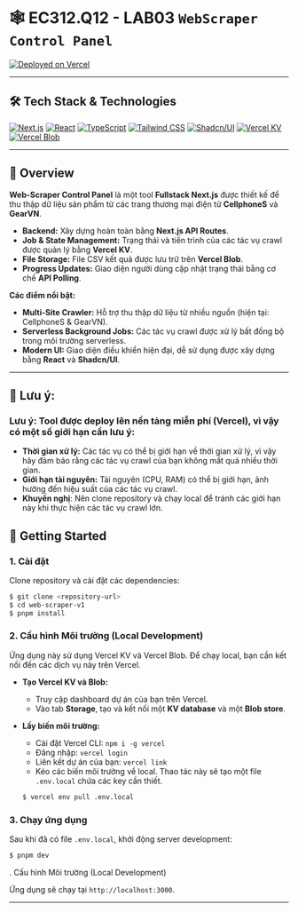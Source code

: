 # 🕸️ EC312.Q12 - LAB03 `WebScraper Control Panel`

[![Deployed on Vercel](https://img.shields.io/badge/Deployed%20on-Vercel-black?style=for-the-badge&logo=vercel)](https://vercel.com/)

---

## 🛠️ Tech Stack & Technologies

[![Next.js](https://img.shields.io/badge/Next.js-000000?style=for-the-badge&logo=nextdotjs)](https://nextjs.org/)
[![React](https://img.shields.io/badge/React-61DAFB?style=for-the-badge&logo=react&logoColor=black)](https://reactjs.org/)
[![TypeScript](https://img.shields.io/badge/TypeScript-007ACC?style=for-the-badge&logo=typescript&logoColor=white)](https://www.typescriptlang.org/)
[![Tailwind CSS](https://img.shields.io/badge/Tailwind_CSS-06B6D4?style=for-the-badge&logo=tailwind-css&logoColor=white)](https://tailwindcss.com/)
[![Shadcn/UI](https://img.shields.io/badge/shadcn%2Fui-000000?style=for-the-badge&logo=shadcn%2Fui&logoColor=white)](https://ui.shadcn.com/)
[![Vercel KV](https://img.shields.io/badge/Vercel_KV-000000?style=for-the-badge&logo=vercel&logoColor=white)](https://vercel.com/storage/kv)
[![Vercel Blob](https://img.shields.io/badge/Vercel_Blob-000000?style=for-the-badge&logo=vercel&logoColor=white)](https://vercel.com/storage/blob)

---

## 📝 Overview

**Web-Scraper Control Panel** là một tool **Fullstack Next.js** được thiết kế để thu thập dữ liệu sản phẩm từ các trang thương mại điện tử **CellphoneS** và **GearVN**.

- **Backend:** Xây dựng hoàn toàn bằng **Next.js API Routes**.
- **Job & State Management:** Trạng thái và tiến trình của các tác vụ crawl được quản lý bằng **Vercel KV**.
- **File Storage:** File CSV kết quả được lưu trữ trên **Vercel Blob**.
- **Progress Updates:** Giao diện người dùng cập nhật trạng thái bằng cơ chế **API Polling**.

**Các điểm nổi bật:**

- **Multi-Site Crawler:** Hỗ trợ thu thập dữ liệu từ nhiều nguồn (hiện tại: CellphoneS & GearVN).
- **Serverless Background Jobs:** Các tác vụ crawl được xử lý bất đồng bộ trong môi trường serverless.
- **Modern UI:** Giao diện điều khiển hiện đại, dễ sử dụng được xây dựng bằng **React** và **Shadcn/UI**.

---

## 📝 Lưu ý:

### Lưu ý: Tool được deploy lên nền tảng miễn phí (Vercel), vì vậy có một số giới hạn cần lưu ý:

- **Thời gian xử lý:** Các tác vụ có thể bị giới hạn về thời gian xử lý, vì vậy hãy đảm bảo rằng các tác vụ crawl của bạn không mất quá nhiều thời gian.
- **Giới hạn tài nguyên:** Tài nguyên (CPU, RAM) có thể bị giới hạn, ảnh hưởng đến hiệu suất của các tác vụ crawl.
- **Khuyến nghị**: Nên clone repository và chạy local để tránh các giới hạn này khi thực hiện các tác vụ crawl lớn.

## 🚀 Getting Started

### 1. Cài đặt

Clone repository và cài đặt các dependencies:

```bash
$ git clone <repository-url>
$ cd web-scraper-v1
$ pnpm install
```

### 2. Cấu hình Môi trường (Local Development)

Ứng dụng này sử dụng Vercel KV và Vercel Blob. Để chạy local, bạn cần kết nối đến các dịch vụ này trên Vercel.

- **Tạo Vercel KV và Blob:**

  - Truy cập dashboard dự án của bạn trên Vercel.
  - Vào tab **Storage**, tạo và kết nối một **KV database** và một **Blob store**.

- **Lấy biến môi trường:**
  - Cài đặt Vercel CLI: `npm i -g vercel`
  - Đăng nhập: `vercel login`
  - Liên kết dự án của bạn: `vercel link`
  - Kéo các biến môi trường về local. Thao tác này sẽ tạo một file `.env.local` chứa các key cần thiết.
  ```bash
  $ vercel env pull .env.local
  ```

### 3. Chạy ứng dụng

Sau khi đã có file `.env.local`, khởi động server development:

```bash
$ pnpm dev
```

. Cấu hình Môi trường (Local Development)

Ứng dụng sẽ chạy tại `http://localhost:3000`.

---
